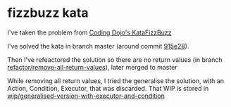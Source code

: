 # fizzbuzz kata

I've taken the problem from [Coding Dojo's KataFizzBuzz](http://codingdojo.org/cgi-bin/index.pl?KataFizzBuzz)

I've solved the kata in branch master (around commit [915e28](https://github.com/alvarogarcia7/fizzbuzz-kata/tree/915e28c46d462c7b1e16d485bf1ca3e70606e04a)).

Then I've refeactored the solution so there are no return values (in branch [refactor/remove-all-return-values](https://github.com/alvarogarcia7/fizzbuzz-kata/tree/refactor/remove-all-return-values)), later merged to master

While removing all return values, I tried the generalise the solution, with an Action, Condition, Executor, that was discarded. That WIP is stored in [wip/generalised-version-with-executor-and-condition](https://github.com/alvarogarcia7/fizzbuzz-kata/tree/wip/generalised-version-with-executor-and-condition)

